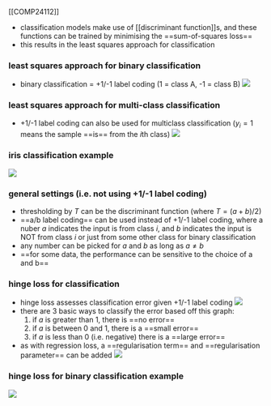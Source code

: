 [[COMP24112]]

- classification models make use of [[discriminant function]]s, and these functions can be trained by minimising the ==sum-of-squares loss==
- this results in the least squares approach for classification

### least squares approach for binary classification
- binary classification = +1/-1 label coding (1 = class A, -1 = class B)
![](https://i.imgur.com/fnvJW6v.png)

### least squares approach for multi-class classification
- +1/-1 label coding can also be used for multiclass classification ($y_i = 1$ means the sample ==is== from the $i$th class)
![](https://i.imgur.com/iDyy5dg.png)

### iris classification example
![](https://i.imgur.com/JNWEYmT.png)

### general settings (i.e. not using +1/-1 label coding)

- thresholding by $T$ can be the discriminant function (where $T = (a+b)/2$)
- ==a/b label coding== can be used instead of +1/-1 label coding, where a nuber $a$ indicates the input is from class $i$, and $b$ indicates the input is NOT from class $i$ or just from some other class for binary classification
- any number can be picked for $a$ and $b$ as long as $a \neq b$
- ==for some data, the performance can be sensitive to the choice of a and b==

### hinge loss for classification
- hinge loss assesses classification error given +1/-1 label coding
![](https://i.imgur.com/lKrwqG5.png)
- there are 3 basic ways to classify the error based off this graph:
	1. if $a$ is greater than 1, there is ==no error==
	2. if $a$ is between 0 and 1, there is a ==small error==
	3. if $a$ is less than 0 (i.e. negative) there is a ==large error==
- as with regression loss, a ==regularisation term== and ==regularisation parameter== can be added
![](https://i.imgur.com/IAkeFup.png)

### hinge loss for binary classification example
![](https://i.imgur.com/uB1x10m.png)
